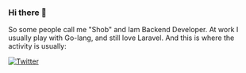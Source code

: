 ### Hi there 👋

So some people call me "Shob" and Iam Backend Developer. 
At work I usually play with Go-lang, and still love Laravel.
And this is where the activity is usually:

[![Twitter](https://img.shields.io/static/v1?label=%20&message=Twitter&logo=twitter&style=flat&color=white)](https://twitter.com/AhmadSrob)


<!--
**ahmadshobirin/ahmadshobirin** is a ✨ _special_ ✨ repository because its `README.md` (this file) appears on your GitHub profile.

Here are some ideas to get you started:

- 🔭 I’m currently working on ...
- 🌱 I’m currently learning ...
- 👯 I’m looking to collaborate on ...
- 🤔 I’m looking for help with ...
- 💬 Ask me about ...
- 📫 How to reach me: ...
- 😄 Pronouns: ...
- ⚡ Fun fact: ...
-->
